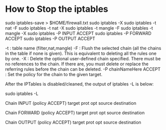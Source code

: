 

How to Stop the iptables
=====================

sudo iptables-save > $HOME/firewall.txt
sudo iptables -X
sudo iptables -t nat -F
sudo iptables -t nat -X
sudo iptables -t mangle -F
sudo iptables -t mangle -X
sudo iptables -P INPUT ACCEPT
sudo iptables -P FORWARD ACCEPT
sudo iptables -P OUTPUT ACCEPT


-t : table name (filter,nat,mangle)
-F : Flush the selected chain (all the chains in the table if none is given). This is equivalent to deleting all the rules one by one.
-X : Delete the optional user-defined chain specified. There must be no references to the chain. If there are, you must delete or replace the referring rules before the chain can be deleted.
-P chainNameHere ACCEPT : Set the policy for the chain to the given target.

After the IPTables is disabled/cleaned, the output of iptables -L is below:

sudo iptables -L


Chain INPUT (policy ACCEPT)
target     prot opt source               destination         

Chain FORWARD (policy ACCEPT)
target     prot opt source               destination         

Chain OUTPUT (policy ACCEPT)
target     prot opt source               destination 
